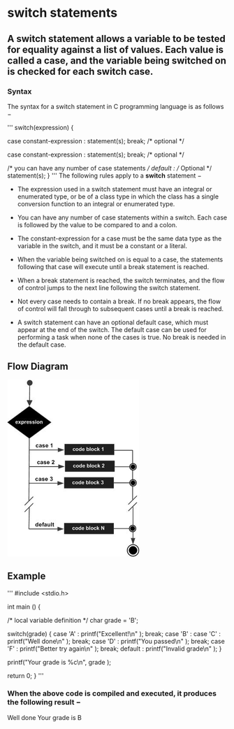 # switch statements

## A switch statement allows a variable to be tested for equality against a list of values. Each value is called a case, and the variable being switched on is checked for each switch case.

### Syntax
The syntax for a switch statement in C programming language is as follows − 

'''
 switch(expression) {

   case constant-expression  :
      statement(s);
      break; /* optional */
	
   case constant-expression  :
      statement(s);
      break; /* optional */
  
   /* you can have any number of case statements */
   default : /* Optional */
   statement(s);
}
'''
The following rules apply to a **switch** statement −

* The expression used in a switch statement must have an integral or enumerated type, or be of a class type in which the class has a single conversion function to an integral or enumerated type.

* You can have any number of case statements within a switch. Each case is followed by the value to be compared to and a colon.

* The constant-expression for a case must be the same data type as the variable in the switch, and it must be a constant or a literal.

* When the variable being switched on is equal to a case, the statements following that case will execute until a break statement is reached.

* When a break statement is reached, the switch terminates, and the flow of control jumps to the next line following the switch statement.

* Not every case needs to contain a break. If no break appears, the flow of control will fall through to subsequent cases until a break is reached.

* A switch statement can have an optional default case, which must appear at the end of the switch. The default case can be used for performing a task when none of the cases is true. No break is needed in the default case.


## Flow Diagram
![](assets/c_switch.jpg)

## Example

'''
#include <stdio.h>
 
int main () {

   /* local variable definition */
   char grade = 'B';

   switch(grade) {
      case 'A' :
         printf("Excellent!\n" );
         break;
      case 'B' :
      case 'C' :
         printf("Well done\n" );
         break;
      case 'D' :
         printf("You passed\n" );
         break;
      case 'F' :
         printf("Better try again\n" );
         break;
      default :
         printf("Invalid grade\n" );
   }
   
   printf("Your grade is  %c\n", grade );
 
   return 0;
}
'''

### When the above code is compiled and executed, it produces the following result −

Well done
Your grade is B